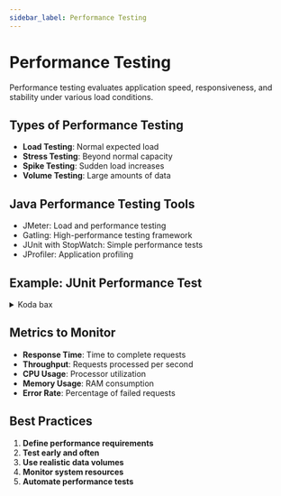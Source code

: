 ```yaml
---
sidebar_label: Performance Testing
---
```

# Performance Testing

Performance testing evaluates application speed, responsiveness, and stability under various load conditions.

## Types of Performance Testing

- **Load Testing**: Normal expected load
- **Stress Testing**: Beyond normal capacity
- **Spike Testing**: Sudden load increases
- **Volume Testing**: Large amounts of data

## Java Performance Testing Tools

- JMeter: Load and performance testing
- Gatling: High-performance testing framework
- JUnit with StopWatch: Simple performance tests
- JProfiler: Application profiling

## Example: JUnit Performance Test

<details>
<summary>Koda bax</summary>

```java
@Test
void performanceTest() {
    UserService userService = new UserService();
    
    long startTime = System.currentTimeMillis();
    
    // Execute operation
    for (int i = 0; i < 1000; i++) {
        userService.createUser(new User("user" + i));
    }
    
    long endTime = System.currentTimeMillis();
    long executionTime = endTime - startTime;
    
    // Assert performance requirement
    assertTrue(executionTime < 5000, 
        "Creating 1000 users should take less than 5 seconds");
}
```
</details>

## Metrics to Monitor

- **Response Time**: Time to complete requests
- **Throughput**: Requests processed per second
- **CPU Usage**: Processor utilization
- **Memory Usage**: RAM consumption
- **Error Rate**: Percentage of failed requests

## Best Practices

1. **Define performance requirements**
2. **Test early and often**
3. **Use realistic data volumes**
4. **Monitor system resources**
5. **Automate performance tests**